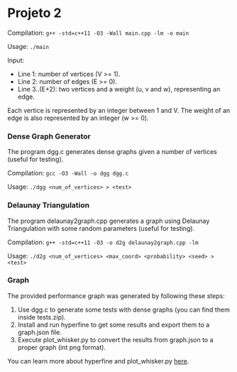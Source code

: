 # Projeto 2

Compilation: `g++ -std=c++11 -O3 -Wall main.cpp -lm -o main`

Usage: `./main`

Input:
- Line 1: number of vertices (V >= 1).
- Line 2: number of edges (E >= 0).
- Line 3..(E+2): two vertices and a weight (u, v and w), representing an edge.

Each vertice is represented by an integer between 1 and V.
The weight of an edge is also represented by an integer (w >= 0).

### Dense Graph Generator

The program dgg.c generates dense graphs given a number of vertices (useful for testing).

Compilation: `gcc -O3 -Wall -o dgg dgg.c`

Usage: `./dgg <num_of_vertices> > <test>`

### Delaunay Triangulation

The program delaunay2graph.cpp generates a graph using Delaunay Triangulation with some random parameters (useful for testing).

Compilation: `g++ -std=c++11 -O3 -o d2g delaunay2graph.cpp -lm`

Usage: `./d2g <num_of_vertices> <max_coord> <probability> <seed> > <test>`

### Graph

The provided performance graph was generated by following these steps:
1. Use dgg.c to generate some tests with dense graphs (you can find them inside tests.zip).
2. Install and run hyperfine to get some results and export them to a graph.json file.
3. Execute plot_whisker.py to convert the results from graph.json to a proper graph (int png format).

You can learn more about hyperfine and plot_whisker.py [here](https://github.com/sharkdp/hyperfine).
